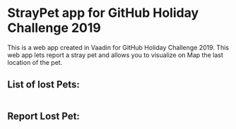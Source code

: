
# StrayPet app for GitHub Holiday Challenge 2019

This is a web app created in Vaadin for GitHub Holiday Challenge 2019. This web app lets report a stray pet and allows you to visualize on Map the last location of the pet.

## List of lost Pets:

<img src="https://github.com/dfcortes/straypet/blob/master/ImgReadme/listScreen.png" alt="" />

## Report Lost Pet:

<img src="https://github.com/dfcortes/straypet/blob/master/ImgReadme/formScreen.png" alt=""/>
